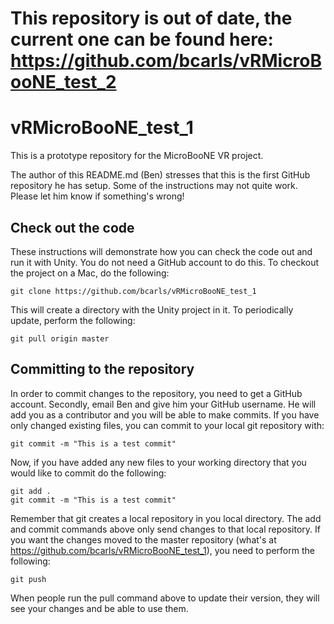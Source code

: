 # This repository is out of date, the current one can be found here: https://github.com/bcarls/vRMicroBooNE_test_2

# vRMicroBooNE_test_1

This is a prototype repository for the MicroBooNE VR project. 

The author of this README.md (Ben) stresses that this is the first GitHub repository he has setup. Some of the instructions may not quite work. Please let him know if something's wrong!

## Check out the code

These instructions will demonstrate how you can check the code out and run it with Unity. You do not need a GitHub account to do this. To checkout the project on a Mac, do the following:

    git clone https://github.com/bcarls/vRMicroBooNE_test_1

This will create a directory with the Unity project in it. To periodically update, perform the following:

    git pull origin master

## Committing to the repository 

In order to commit changes to the repository, you need to get a GitHub account. Secondly, email Ben and give him your GitHub username. He will add you as a contributor and you will be able to make commits. If you have only changed existing files, you can commit to your local git repository with:

    git commit -m "This is a test commit"
    
Now, if you have added any new files to your working directory that you would like to commit do the following:

    git add .
    git commit -m "This is a test commit"

Remember that git creates a local repository in you local directory. The add and commit commands above only send changes to that local repository. If you want the changes moved to the master repository (what's at https://github.com/bcarls/vRMicroBooNE_test_1), you need to perform the following:

    git push
    
When people run the pull command above to update their version, they will see your changes and be able to use them. 

